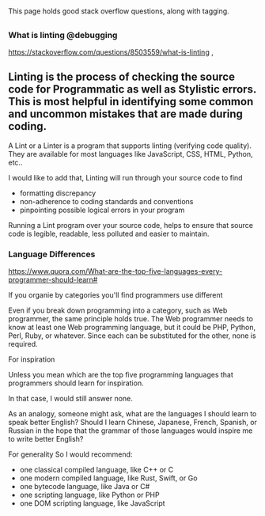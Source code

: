 #

This page holds good stack overflow questions, along with tagging.





##





### What is linting @debugging

https://stackoverflow.com/questions/8503559/what-is-linting
,
## Linting is the process of checking the source code for Programmatic as well as Stylistic errors. This is most helpful in identifying some common and uncommon mistakes that are made during coding.

A Lint or a Linter is a program that supports linting (verifying code quality). They are available for most languages like JavaScript, CSS, HTML, Python, etc..

I would like to add that, Linting will run through your source code to find

-  formatting discrepancy
-  non-adherence to coding standards and conventions
-  pinpointing possible logical errors in your program

Running a Lint program over your source code, helps to ensure that source code is legible, readable, less polluted and easier to maintain.





### Language Differences

https://www.quora.com/What-are-the-top-five-languages-every-programmer-should-learn#




If you organie by categories you'll find programmers use different


Even if you break down programming into a category, such as Web programmer, the same principle holds true. The Web programmer needs to know at least one Web programming language, but it could be PHP, Python, Perl, Ruby, or whatever. Since each can be substituted for the other, none is required.

For inspiration

Unless you mean which are the top five programming languages that programmers should learn for inspiration.

In that case, I would still answer none.

As an analogy, someone might ask, what are the languages I should learn to speak better English? Should I learn Chinese, Japanese, French, Spanish, or Russian in the hope that the grammar of those languages would inspire me to write better English?


For generality
So I would recommend:

- one classical compiled language, like C++ or C
- one modern compiled language, like Rust, Swift, or Go
- one bytecode language, like Java or C#
- one scripting language, like Python or PHP
- one DOM scripting language, like JavaScript
